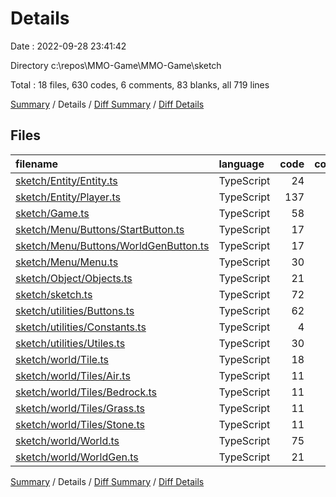 # Details

Date : 2022-09-28 23:41:42

Directory c:\\repos\\MMO-Game\\MMO-Game\\sketch

Total : 18 files,  630 codes, 6 comments, 83 blanks, all 719 lines

[Summary](results.md) / Details / [Diff Summary](diff.md) / [Diff Details](diff-details.md)

## Files
| filename | language | code | comment | blank | total |
| :--- | :--- | ---: | ---: | ---: | ---: |
| [sketch/Entity/Entity.ts](/sketch/Entity/Entity.ts) | TypeScript | 24 | 0 | 3 | 27 |
| [sketch/Entity/Player.ts](/sketch/Entity/Player.ts) | TypeScript | 137 | 3 | 16 | 156 |
| [sketch/Game.ts](/sketch/Game.ts) | TypeScript | 58 | 0 | 8 | 66 |
| [sketch/Menu/Buttons/StartButton.ts](/sketch/Menu/Buttons/StartButton.ts) | TypeScript | 17 | 1 | 3 | 21 |
| [sketch/Menu/Buttons/WorldGenButton.ts](/sketch/Menu/Buttons/WorldGenButton.ts) | TypeScript | 17 | 1 | 3 | 21 |
| [sketch/Menu/Menu.ts](/sketch/Menu/Menu.ts) | TypeScript | 30 | 0 | 3 | 33 |
| [sketch/Object/Objects.ts](/sketch/Object/Objects.ts) | TypeScript | 21 | 0 | 4 | 25 |
| [sketch/sketch.ts](/sketch/sketch.ts) | TypeScript | 72 | 0 | 7 | 79 |
| [sketch/utilities/Buttons.ts](/sketch/utilities/Buttons.ts) | TypeScript | 62 | 0 | 7 | 69 |
| [sketch/utilities/Constants.ts](/sketch/utilities/Constants.ts) | TypeScript | 4 | 1 | 2 | 7 |
| [sketch/utilities/Utiles.ts](/sketch/utilities/Utiles.ts) | TypeScript | 30 | 0 | 4 | 34 |
| [sketch/world/Tile.ts](/sketch/world/Tile.ts) | TypeScript | 18 | 0 | 3 | 21 |
| [sketch/world/Tiles/Air.ts](/sketch/world/Tiles/Air.ts) | TypeScript | 11 | 0 | 3 | 14 |
| [sketch/world/Tiles/Bedrock.ts](/sketch/world/Tiles/Bedrock.ts) | TypeScript | 11 | 0 | 3 | 14 |
| [sketch/world/Tiles/Grass.ts](/sketch/world/Tiles/Grass.ts) | TypeScript | 11 | 0 | 3 | 14 |
| [sketch/world/Tiles/Stone.ts](/sketch/world/Tiles/Stone.ts) | TypeScript | 11 | 0 | 3 | 14 |
| [sketch/world/World.ts](/sketch/world/World.ts) | TypeScript | 75 | 0 | 5 | 80 |
| [sketch/world/WorldGen.ts](/sketch/world/WorldGen.ts) | TypeScript | 21 | 0 | 3 | 24 |

[Summary](results.md) / Details / [Diff Summary](diff.md) / [Diff Details](diff-details.md)